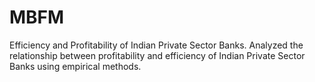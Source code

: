 # MBFM
Efficiency and Profitability of Indian Private Sector Banks.
Analyzed the relationship between profitability and efficiency of Indian Private Sector Banks using empirical methods.
